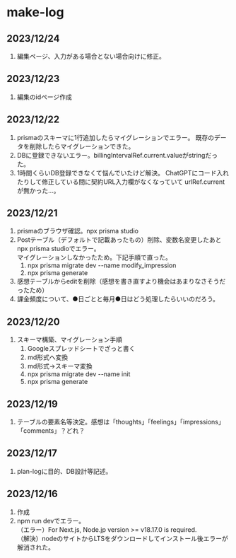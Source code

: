 # make-log

## 2023/12/24

1. 編集ページ、入力がある場合とない場合向けに修正。

## 2023/12/23

1. 編集のidページ作成

## 2023/12/22

1. prismaのスキーマに1行追加したらマイグレーションでエラー。
   既存のデータを削除したらマイグレーションできた。
2. DBに登録できないエラー。billingIntervalRef.current.valueがstringだった。
3. 1時間くらいDB登録できなくて悩んでいたけど解決。
   ChatGPTにコード入れたりして修正している間に契約URL入力欄がなくなっていて
   urlRef.currentが無かった…。

## 2023/12/21

1. prismaのブラウザ確認。npx prisma studio
2. Postテーブル（デフォルトで記載あったもの）削除、変数名変更したあとnpx prisma studioでエラー。  
   マイグレーションしなかったため。下記手順で直った。
   1. npx prisma migrate dev --name modify_impression
   2. npx prisma generate
3. 感想テーブルからeditを削除（感想を書き直すより機会はあまりなさそうだったため）
4. 課金頻度について、●日ごとと毎月●日はどう処理したらいいのだろう。

## 2023/12/20

1. スキーマ構築、マイグレーション手順
   1. Googleスプレッドシートでざっと書く
   2. md形式へ変換
   3. md形式→スキーマ変換
   4. npx prisma migrate dev --name init
   5. npx prisma generate

## 2023/12/19

1. テーブルの要素名等決定。感想は「thoughts」「feelings」「impressions」「comments」？どれ？

## 2023/12/17

1. plan-logに目的、DB設計等記述。

## 2023/12/16

1. 作成
2. npm run devでエラー。  
   （エラー）For Next.js, Node.jp version >= v18.17.0 is required.  
   （解決）nodeのサイトからLTSをダウンロードしてインストール後エラーが解消された。
